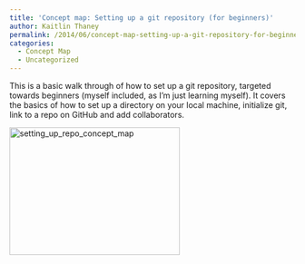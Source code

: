 ```yaml
---
title: 'Concept map: Setting up a git repository (for beginners)'
author: Kaitlin Thaney
permalink: /2014/06/concept-map-setting-up-a-git-repository-for-beginners/
categories:
  - Concept Map
  - Uncategorized
---
```

This is a basic walk through of how to set up a git repository, targeted towards beginners (myself included, as I&#8217;m just learning myself). It covers the basics of how to set up a directory on your local machine, initialize git, link to a repo on GitHub and add collaborators.

[<img class="alignnone size-medium wp-image-7765" alt="setting_up_repo_concept_map" src="/software-carpentry-training-website/uploads/2014/06/setting_up_repo_concept_map-300x225.jpg" width="300" height="225" />][1]

 [1]: /software-carpentry-training-website/uploads/2014/06/setting_up_repo_concept_map.jpg
